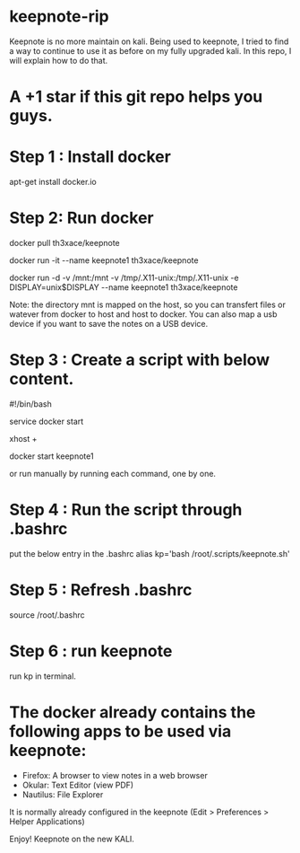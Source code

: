 # keepnote-rip
Keepnote is no more maintain on kali. Being used to keepnote, I tried to find a way to continue to use it as before on my fully upgraded kali. In this repo, I will explain how to do that.

# A +1 star if this git repo helps you guys.


# Step 1 : Install docker
apt-get install docker.io

# Step 2: Run docker
docker pull th3xace/keepnote

docker run -it --name keepnote1 th3xace/keepnote

docker run -d -v /mnt:/mnt -v /tmp/.X11-unix:/tmp/.X11-unix -e DISPLAY=unix$DISPLAY --name keepnote1 th3xace/keepnote

Note: the directory mnt is mapped on the host, so you can transfert files or watever from docker to host and host to docker. You can also map a usb device if you want to save the notes on a USB device. 

# Step 3 : Create a script with below content.

#!/bin/bash

service docker start

xhost +

docker start keepnote1

or run manually by running each command, one by one.

# Step 4 : Run the script through .bashrc 
put the below entry in the .bashrc
alias kp='bash /root/.scripts/keepnote.sh'

# Step 5 : Refresh .bashrc 
source /root/.bashrc

# Step 6 : run keepnote
run kp in terminal.

# The docker already contains the following apps to be used via keepnote:
 + Firefox:  A browser to view notes in a web browser
 + Okular: Text Editor (view PDF)
 + Nautilus: File Explorer
 
 It is normally already configured in the keepnote (Edit > Preferences > Helper Applications)
 
 Enjoy! Keepnote on the new KALI.
 
 
